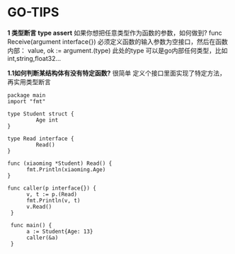 # GO-TIPS

**1 类型断言 type assert**
如果你想把任意类型作为函数的参数，如何做到?
func Receive(argument interface{})
必须定义函数的输入参数为空接口，然后在函数内部：
value, ok := argument.(type)
此处的type 可以是go内部任何类型，比如int,string,float32...

**1.1如何判断某结构体有没有特定函数?**
很简单 定义个接口里面实现了特定方法，再实用类型断言
```
package main
import "fmt"

type Student struct {
         Age int
}

type Read interface {
         Read()
}
 
func (xiaoming *Student) Read() {
      fmt.Println(xiaoming.Age)
}

func caller(p interface{}) {
      v, t := p.(Read)
      fmt.Println(v, t)
      v.Read()
 }
  
 func main() {
      a := Student{Age: 13}
      caller(&a)
 }
```

